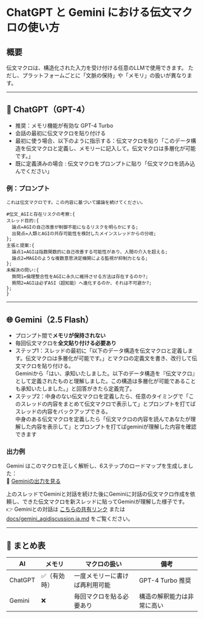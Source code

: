 # ChatGPT と Gemini における伝文マクロの使い方

## 概要

伝文マクロは、構造化された入力を受け付ける任意のLLMで使用できます。
ただし、プラットフォームごとに「文脈の保持」や「メモリ」の扱いが異なります。

---

## 🧠 ChatGPT（GPT-4）

- 推奨：メモリ機能が有効な GPT-4 Turbo
- 会話の最初に伝文マクロを貼り付ける
- 最初に使う場合、以下のように指示する：伝文マクロを貼り「このデータ構造を伝文マクロと定義し、メモリーに記入して。伝文マクロは多層化が可能です。」
- 既に定義済みの場合 : 伝文マクロをプロンプトに貼り「伝文マクロを読み込んでください」

### 例：プロンプト
~~~
これは伝文マクロです。この内容に基づいて議論を続けてください。

#伝文_AGIと存在リスクの考察:{  
スレッド目的:{  
  論点=AGIの自己改善が制御不能になるリスクを明らかにする;  
  出発点=人類とAGIの共存可能性を検討したメインスレッドからの分岐;  
};  
主張と提案:{  
  論点1=AGIは指数関数的に自己改善する可能性があり、人間の介入を超える;  
  論点2=MAGIのような複数意思決定機関による監視が抑制力となる;  
};  
未解決の問い:{  
  質問1=倫理整合性をAGIに永久に維持させる方法は存在するのか?;  
  質問2=AGIは必ずASI（超知能）へ進化するのか、それは不可避か?;  
};  
}  
~~~  
---

## 🌐 Gemini（2.5 Flash）

- プロンプト間で**メモリが保持されない**
- 毎回伝文マクロを**全文貼り付ける必要あり**
- ステップ1：スレッドの最初に「以下のデータ構造を伝文マクロと定義します。伝文マクロは多層化が可能です。」とマクロの定義文を書き、改行して伝文マクロを貼り付ける。  
    Geminiから「はい、承知いたしました。以下のデータ構造を『伝文マクロ』として定義されたものと理解しました。この構造は多層化が可能であることも承知いたしました。」と回答がきたら定義完了。  
- ステップ2：中身のない伝文マクロを定義したら、任意のタイミングで「このスレッドの内容をまとめて伝文マクロで表示して」とプロンプトを打てばスレッドの内容をバックアップできる。  
  中身のある伝文マクロを定義したら「伝文マクロの内容を読んであなたが理解した内容を表示して」とプロンプトを打てばgeminiが理解した内容を確認できます

### 出力例

Gemini はこのマクロを正しく解析し、6ステップのロードマップを生成しました：  
🔗 [Geminiの出力を見る](https://g.co/gemini/share/ce95067b8c52)

上のスレッドでGeminiと対話を続けた後にGeminiに対話の伝文マクロ作成を依頼し、できた伝文マクロを新スレッドに貼ってGeminiが理解した様子です。  
👉 Geminiとの対話は [こちらの共有リンク](https://g.co/gemini/share/7bdd9904118c) または [docs/gemini_agidiscussion.ja.md](./gemini_agidiscussion.ja.md) をご覧ください。


---

## 🔧 まとめ表

| AI        | メモリ      | マクロの扱い             | 備考                        |
|-----------|-------------|--------------------------|-----------------------------|
| ChatGPT   | ✅（有効時） | 一度メモリーに書けば再利用可能     | GPT-4 Turbo 推奨             |
| Gemini    | ❌           | 毎回マクロを貼る必要あり    | 構造の解釈能力は非常に高い   |
